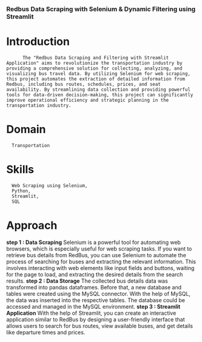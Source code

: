 ### Redbus Data Scraping with Selenium & Dynamic Filtering using Streamlit

# Introduction
          The "Redbus Data Scraping and Filtering with Streamlit Application" aims to revolutionize the transportation industry by providing a comprehensive solution for collecting, analyzing, and visualizing bus travel data. By utilizing Selenium for web scraping, this project automates the extraction of detailed information from Redbus, including bus routes, schedules, prices, and seat availability. By streamlining data collection and providing powerful tools for data-driven decision-making, this project can significantly improve operational efficiency and strategic planning in the transportation industry.

# Domain
      Transportation

# Skills
      Web Scraping using Selenium,
      Python,
      Streamlit,
      SQL

# Approach
  **step 1 : Data Scraping**
            Selenium is a powerful tool for automating web browsers, which is especially useful for web scraping tasks. If you want to retrieve bus details from RedBus, you can use Selenium to automate the process of searching for buses and extracting the relevant information. This involves interacting with web elements 
like input fields and buttons, waiting for the page to load, and extracting the desired details from the search results.
  **step 2 : Data Storage**
            The collected bus details data was transformed into pandas dataframes. Before that, a new database and tables were created using the MySQL connector. With the help of MySQL, the data was inserted into the respective tables. The database could be accessed and managed in the MySQL environment.
  **step 3 : Streamlit Application**
            With the help of Streamlit, you can create an interactive application similar to RedBus by designing a user-friendly interface that allows users to search for bus routes, view available buses, and get details like departure times and prices.
